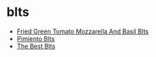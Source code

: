 # blts

 * [Fried Green Tomato Mozzarella And Basil Blts](../index/f/fried-green-tomato-mozzarella-and-basil-blts-13109.json)
 * [Pimiento Blts](../index/p/pimiento-blts-51252540.json)
 * [The Best Blts](../index/t/the-best-blts-101977.json)
